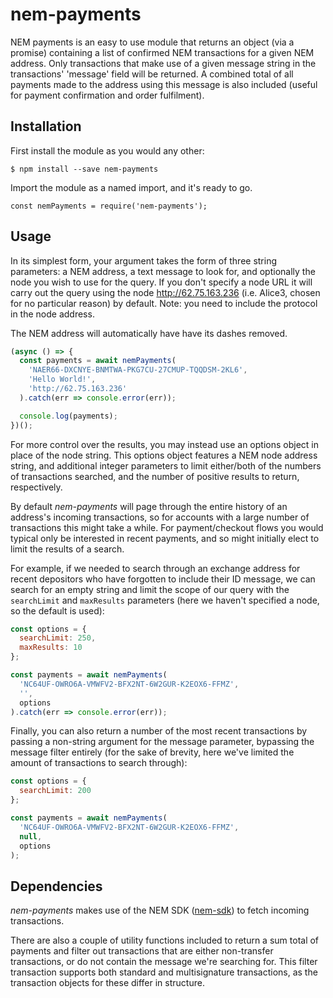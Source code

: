 # nem-payments

NEM payments is an easy to use module that returns an object (via a promise) containing a list of confirmed NEM transactions for a given NEM address. Only transactions that make use of a given message string in the transactions' 'message' field will be returned. A combined total of all payments made to the address using this message is also included (useful for payment confirmation and order fulfilment).

## Installation

First install the module as you would any other:

`$ npm install --save nem-payments`

Import the module as a named import, and it's ready to go.

`const nemPayments = require('nem-payments');`

## Usage

In its simplest form, your argument takes the form of three string parameters: a NEM address, a text message to look for, and optionally the node you wish to use for the query. If you don't specify a node URL it will carry out the query using the node <http://62.75.163.236> (i.e. Alice3, chosen for no particular reason) by default. Note: you need to include the protocol in the node address.

The NEM address will automatically have have its dashes removed.

```javascript
(async () => {
  const payments = await nemPayments(
    'NAER66-DXCNYE-BNMTWA-PKG7CU-27CMUP-TQQDSM-2KL6',
    'Hello World!',
    'http://62.75.163.236'
  ).catch(err => console.error(err));

  console.log(payments);
})();
```

For more control over the results, you may instead use an options object in place of the node string. This options object features a NEM node address string, and additional integer parameters to limit either/both of the numbers of transactions searched, and the number of positive results to return, respectively.

By default _nem-payments_ will page through the entire history of an address's incoming transactions, so for accounts with a large number of transactions this might take a while. For payment/checkout flows you would typical only be interested in recent payments, and so might initially elect to limit the results of a search.

For example, if we needed to search through an exchange address for recent depositors who have forgotten to include their ID message, we can search for an empty string and limit the scope of our query with the `searchLimit` and `maxResults` parameters (here we haven't specified a node, so the default is used):

```javascript
const options = {
  searchLimit: 250,
  maxResults: 10
};

const payments = await nemPayments(
  'NC64UF-OWRO6A-VMWFV2-BFX2NT-6W2GUR-K2EOX6-FFMZ',
  '',
  options
).catch(err => console.error(err));
```

Finally, you can also return a number of the most recent transactions by passing a non-string argument for the message parameter, bypassing the message filter entirely (for the sake of brevity, here we've limited the amount of transactions to search through):

```javascript
const options = {
  searchLimit: 200
};

const payments = await nemPayments(
  'NC64UF-OWRO6A-VMWFV2-BFX2NT-6W2GUR-K2EOX6-FFMZ',
  null,
  options
);
```

## Dependencies

_nem-payments_ makes use of the NEM SDK ([nem-sdk](https://www.npmjs.com/package/nem-sdk)) to fetch incoming transactions.

There are also a couple of utility functions included to return a sum total of payments and filter out transactions that are either non-transfer transactions, or do not contain the message we're searching for. This filter transaction supports both standard and multisignature transactions, as the transaction objects for these differ in structure.
